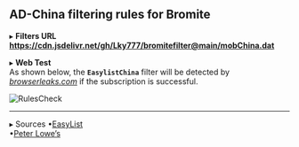 ## AD-China filtering rules for Bromite  

▸ **Filters URL**  
**https://cdn.jsdelivr.net/gh/Lky777/bromitefilter@main/mobChina.dat**  

▸ **Web Test**   
As shown below, the **`EasylistChina`** filter will be detected by _[browserleaks.com](https://www.browserleaks.com/proxy)_ if the subscription is successful.  

![RulesCheck](https://cdn.jsdelivr.net/gh/Lky777/img@main/bromite/RulesCheck1.jpg "Effect of Detection")  
___
▸ Sources
•[EasyList](https://www.easylist.to/)  
•[Peter Lowe’s](https://pgl.yoyo.org/adservers/)
